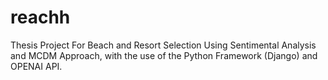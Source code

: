 # reachh
Thesis Project For Beach and Resort Selection Using Sentimental Analysis and MCDM Approach,
with the use of the Python Framework (Django) and OPENAI API.
